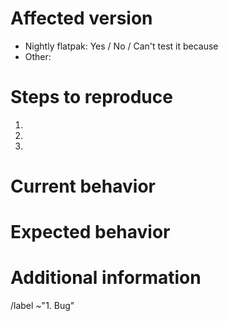 <!--
    Please test if the issue has already been fixed in the Nightly version.

    You can install the Nightly version in parallel with the regular version with these instructions:

    1. Make sure that Flatpak is installed (see https://flatpak.org/setup )
    2. Copy and run the following command in a Terminal:

    flatpak install --from https://gitlab.gnome.org/GNOME/gnome-apps-nightly/raw/master/NautilusDevel.flatpakref

-->

# Affected version
- Nightly flatpak: Yes / No / Can't test it because <!-- Delete the unwanted anwsers -->
- Other: <!-- Write the distribution you’re using and the version of the app. -->

# Steps to reproduce
<!--
    Explain in detail the steps on how the issue can be reproduced.
-->
1.
2.
3.

# Current behavior
<!-- Describe the current behavior. -->


# Expected behavior
<!-- Describe the expected behavior. -->


# Additional information
<!--
    Provide more information that could be relevant.
    
    If the issue is a crash, provide a stack trace following the steps in:
    https://wiki.gnome.org/Community/GettingInTouch/Bugzilla/GettingTraces
-->


<!-- Ignore the text under this line. -->
/label ~"1. Bug"
